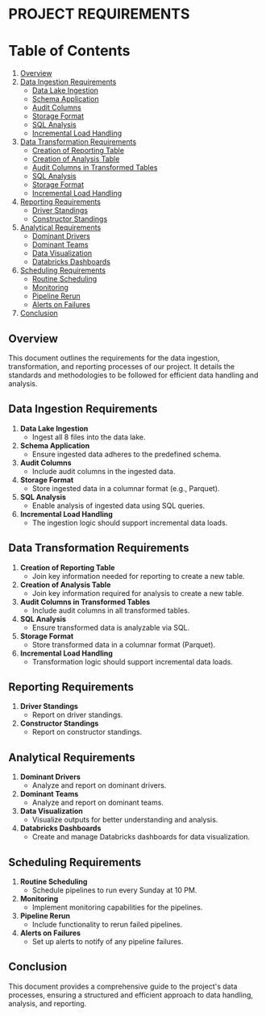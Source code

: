 
# PROJECT REQUIREMENTS

# Table of Contents
1. [Overview](#overview)
2. [Data Ingestion Requirements](#data-ingestion-requirements)
   - [Data Lake Ingestion](#data-lake-ingestion)
   - [Schema Application](#schema-application)
   - [Audit Columns](#audit-columns)
   - [Storage Format](#storage-format)
   - [SQL Analysis](#sql-analysis)
   - [Incremental Load Handling](#incremental-load-handling)
3. [Data Transformation Requirements](#data-transformation-requirements)
   - [Creation of Reporting Table](#creation-of-reporting-table)
   - [Creation of Analysis Table](#creation-of-analysis-table)
   - [Audit Columns in Transformed Tables](#audit-columns-in-transformed-tables)
   - [SQL Analysis](#sql-analysis-1)
   - [Storage Format](#storage-format-1)
   - [Incremental Load Handling](#incremental-load-handling-1)
4. [Reporting Requirements](#reporting-requirements)
   - [Driver Standings](#driver-standings)
   - [Constructor Standings](#constructor-standings)
5. [Analytical Requirements](#analytical-requirements)
   - [Dominant Drivers](#dominant-drivers)
   - [Dominant Teams](#dominant-teams)
   - [Data Visualization](#data-visualization)
   - [Databricks Dashboards](#databricks-dashboards)
6. [Scheduling Requirements](#scheduling-requirements)
   - [Routine Scheduling](#routine-scheduling)
   - [Monitoring](#monitoring)
   - [Pipeline Rerun](#pipeline-rerun)
   - [Alerts on Failures](#alerts-on-failures)
7. [Conclusion](#conclusion)



## Overview
This document outlines the requirements for the data ingestion, transformation, and reporting processes of our project. It details the standards and methodologies to be followed for efficient data handling and analysis.

## Data Ingestion Requirements
1. **Data Lake Ingestion**
   - Ingest all 8 files into the data lake.
2. **Schema Application**
   - Ensure ingested data adheres to the predefined schema.
3. **Audit Columns**
   - Include audit columns in the ingested data.
4. **Storage Format**
   - Store ingested data in a columnar format (e.g., Parquet).
5. **SQL Analysis**
   - Enable analysis of ingested data using SQL queries.
6. **Incremental Load Handling**
   - The ingestion logic should support incremental data loads.

## Data Transformation Requirements
1. **Creation of Reporting Table**
   - Join key information needed for reporting to create a new table.
2. **Creation of Analysis Table**
   - Join key information required for analysis to create a new table.
3. **Audit Columns in Transformed Tables**
   - Include audit columns in all transformed tables.
4. **SQL Analysis**
   - Ensure transformed data is analyzable via SQL.
5. **Storage Format**
   - Store transformed data in a columnar format (Parquet).
6. **Incremental Load Handling**
   - Transformation logic should support incremental data loads.

## Reporting Requirements
1. **Driver Standings**
   - Report on driver standings.
2. **Constructor Standings**
   - Report on constructor standings.

## Analytical Requirements
1. **Dominant Drivers**
   - Analyze and report on dominant drivers.
2. **Dominant Teams**
   - Analyze and report on dominant teams.
3. **Data Visualization**
   - Visualize outputs for better understanding and analysis.
4. **Databricks Dashboards**
   - Create and manage Databricks dashboards for data visualization.

## Scheduling Requirements
1. **Routine Scheduling**
   - Schedule pipelines to run every Sunday at 10 PM.
2. **Monitoring**
   - Implement monitoring capabilities for the pipelines.
3. **Pipeline Rerun**
   - Include functionality to rerun failed pipelines.
4. **Alerts on Failures**
   - Set up alerts to notify of any pipeline failures.

## Conclusion
This document provides a comprehensive guide to the project's data processes, ensuring a structured and efficient approach to data handling, analysis, and reporting.


